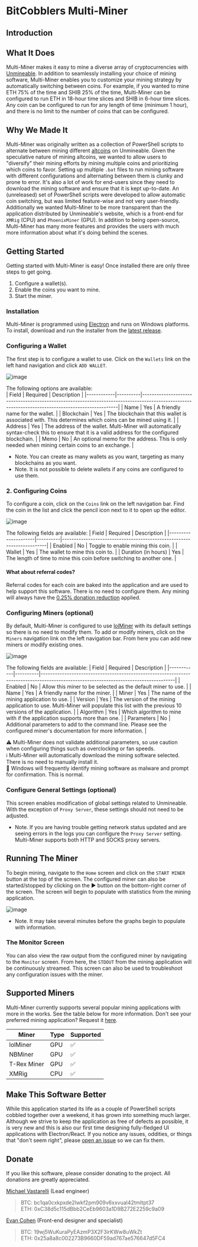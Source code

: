 # BitCobblers Multi-Miner

## Introduction

## What It Does
Multi-Miner makes it easy to mine a diverse array of cryptocurrencies with [Unmineable](https://unmineable.com/).  In addition to seamlessly installing your choice of mining software, Multi-Miner enables you to customize your mining strategy by automatically switching between coins.  For example, if you wanted to mine ETH 75% of the time and SHIB 25% of the time, Multi-Miner can be configured to run ETH in 18-hour time slices and SHIB in 6-hour time slices.  Any coin can be configured to run for any length of time (minimum 1 hour), and there is no limit to the number of coins that can be configured.

## Why We Made It
Multi-Miner was originally written as a collection of PowerShell scripts to alternate between mining different [altcoins](https://en.wikipedia.org/wiki/Cryptocurrency#Altcoins) on Unmineable.  Given the speculative nature of mining altcoins, we wanted to allow users to "diversify" their mining efforts by mining multiple coins and prioritizing which coins to favor.  Setting up multiple `.bat` files to run mining software with different configurations and alternating between them is clunky and prone to error.  It's also a lot of work for end-users since they need to download the mining software and ensure that it is kept up-to-date.  An (unreleased) set of PowerShell scripts were developed to allow automatic coin switching, but was limited feature-wise and not very user-friendly.  Additionally we wanted Multi-Miner to be more transparent than the application distributed by Unmineable's website, which is a front-end for `XMRig` (CPU) and `PhoenixMiner` (GPU).  In addition to being open-source, Multi-Miner has many more features and provides the users with much more information about what it's doing behind the scenes.

## Getting Started
Getting started with Multi-Miner is easy!  Once installed there are only three steps to get going.
1. Configure a wallet(s).
2. Enable the coins you want to mine.
3. Start the miner.

### Installation
Multi-Miner is programmed using [Electron](https://www.electronjs.org/) and runs on Windows platforms. To install, download and run the installer from the [latest release](https://github.com/bitcobblers/multiminer/releases).

### Configuring a Wallet
The first step is to configure a wallet to use.  Click on the `Wallets` link on the left hand navigation and click `ADD WALLET`.

![image](https://user-images.githubusercontent.com/5205466/168444512-1ab9400a-9c69-4533-9d82-28d0155ca4e7.png)


The following options are available:  
| Field      | Required | Description                                                                                                                                      |
|------------|----------|--------------------------------------------------------------------------------------------------------------------------------------------------|
| Name       | Yes      | A friendly name for the wallet.                                                                                                                  |
| Blockchain | Yes      | The blockchain that this wallet is associated with.  This determines which coins can be mined using it.                                          |
| Address    | Yes      | The address of the wallet.  Multi-Miner will automatically syntax-check this to ensure that it is a valid address for the configured blockchain. |
| Memo       | No       | An optional memo for the address.  This is only needed when mining certain coins to an exchange.                                                 |

* Note.  You can create as many wallets as you want, targeting as many blockchains as you want.
* Note.  It is not possible to delete wallets if any coins are configured to use them.

### 2. Configuring Coins
To configure a coin, click on the `Coins` link on the left navigation bar.  Find the coin in the list and click the pencil icon next to it to open up the editor.

![image](https://user-images.githubusercontent.com/5205466/168444538-1116af9c-f9dc-4677-bf6a-6dae2d26f8be.png)

The following fields are available:
| Field               | Required | Description                                                           |
|---------------------|----------|-----------------------------------------------------------------------|
| Enabled             | No       | Toggle to enable mining this coin.                                    |
| Wallet              | Yes      | The wallet to mine this coin to.                                      |
| Duration (in hours) | Yes      | The length of time to mine this coin before switching to another one. |

#### What about referral codes?
Referral codes for each coin are baked into the application and are used to help support this software.  There is no need to configure them.  Any mining will always have the [0.25% donation reduction](https://unmineable.com/referrals) applied.

### Configuring Miners (optional)
By default, Multi-Miner is configured to use [lolMiner](https://lolminer.site/) with its default settings so there is no need to modify them.  To add or modify miners, click on the `Miners` navigation link on the left navigation bar.  From here you can add new miners or modify existing ones.

![image](https://user-images.githubusercontent.com/5205466/168444567-68501d1e-93a8-4932-82f5-6323f4806c8b.png)

The following fields are available:
| Field      | Required | Description                                                                                                                          |
|------------|----------|--------------------------------------------------------------------------------------------------------------------------------------|
| Enabled    | No       | Allow this miner to be selected as the default miner to use.                                                                         |
| Name       | Yes      | A friendly name for the miner.                                                                                                       |
| Miner      | Yes      | The name of the mining application to use.                                                                                           |
| Version    | Yes      | The version of the mining application to use.  Multi-Miner will populate this list with the previous 10 versions of the application. |
| Algorithm  | Yes      | Which algorithm to mine with if the application supports more than one.                                                              |
| Parameters | No       | Additional parameters to add to the command line.  Please see the configured miner's documentation for more information.             |

:warning: Multi-Miner does not validate additional parameters, so use caution when configuring things such as overclocking or fan speeds.  
:information_source: Multi-Miner will automatically download the mining software selected.  There is no need to manually install it.  
:stop_sign: Windows will frequently identify mining software as malware and prompt for confirmation.  This is normal.  

### Configure General Settings (optional)
This screen enables modification of global settings related to Unmineable.  With the exception of `Proxy Server`, these settings should not need to be adjusted.
* Note.  If you are having trouble getting network status updated and are seeing errors in the logs you can configure the `Proxy Server` setting.  Multi-Miner supports both HTTP and SOCKS proxy servers.

## Running The Miner
To begin mining, navigate to the `Home` screen and click on the `START MINER` button at the top of the screen.  The configured miner can also be started/stopped by clicking on the :arrow_forward: button on the bottom-right corner of the screen.  The screen will begin to populate with statistics from the mining application.

![image](https://user-images.githubusercontent.com/5205466/168444838-4ebba48c-33cf-4ce9-b742-9762d7953960.png)

* Note.  It may take several minutes before the graphs begin to populate with information.  

### The Monitor Screen
You can also view the raw output from the configured miner by navigating to the `Monitor` screen.  From here, the `STDOUT` from the mining application will be continuously streamed.  This screen can also be used to troubleshoot any configuration issues with the miner.

## Supported Miners
Multi-Miner currently supports several popular mining applications with more in the works.  See the table below for more information.  Don't see your preferred mining application?  Request it [here](https://github.com/bitcobblers/multiminer/issues/new?assignees=&labels=enhancement&template=3-Feature_request.md).

| Miner        | Type | Supported          |
|--------------|------|--------------------|
| lolMiner     | GPU  | :white_check_mark: |
| NBMiner      | GPU  | :white_check_mark: |
| T-Rex Miner  | GPU  | :white_check_mark: |
| XMRig        | CPU  | :white_check_mark: |

## Make This Software Better
While this application started its life as a couple of PowerShell scripts cobbled together over a weekend, it has grown into something much larger.  Although we strive to keep the application as free of defects as possible, it is very new and this is also our first time designing fully-fledged UI applications with Electron/React.  If you notice any issues, oddities, or things that "don't seem right", please [open an issue](https://github.com/bitcobblers/multiminer/issues/new) so we can fix them.

## Donate

If you like this software, please consider donating to the project.  All donations are greatly appreciated.

[Michael Vastarelli](https://github.com/mvastarelli) (Lead engineer)  
>BTC: bc1qa0cxkpxde2lwkf2pm909v6xxvual42tmltpt37  
>ETH: 0xC38d5c115dBbb2CeEb9603a1D9B272E2259c9a09  

[Evan Cohen](https://github.com/evan-cohen) (Front-end designer and specialist)  
>BTC: 19wj5WuKuraPyEAzmP3X2F3irKWw8uWkZt  
>ETH: 0x25a8a8c002273B9660DF59ad767ae576647d5FC4  
